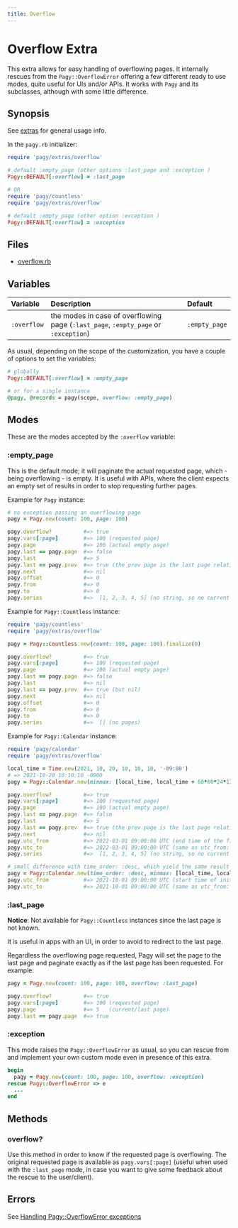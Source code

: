 ```yaml
---
title: Overflow
---
```

# Overflow Extra

This extra allows for easy handling of overflowing pages. It internally rescues from the `Pagy::OverflowError` offering a few different ready to use modes, quite useful for UIs and/or APIs. It works with `Pagy` and its subclasses, although with some little difference.

## Synopsis

See [extras](../extras.md) for general usage info.

In the `pagy.rb` initializer:

```ruby
require 'pagy/extras/overflow'

# default :empty_page (other options :last_page and :exception )
Pagy::DEFAULT[:overflow] = :last_page

# OR
require 'pagy/countless'
require 'pagy/extras/overflow'

# default :empty_page (other option :exception )
Pagy::DEFAULT[:overflow] = :exception

```

## Files

- [overflow.rb](https://github.com/ddnexus/pagy/blob/master/lib/pagy/extras/overflow.rb)

## Variables

| Variable    | Description                                                                         | Default       |
|:------------|:------------------------------------------------------------------------------------|:--------------|
| `:overflow` | the modes in case of overflowing page (`:last_page`, `:empty_page` or `:exception`) | `:empty_page` |

As usual, depending on the scope of the customization, you have a couple of options to set the variables:

```ruby
# globally
Pagy::DEFAULT[:overflow] = :empty_page

# or for a single instance
@pagy, @records = pagy(scope, overflow: :empty_page)
```

## Modes

These are the modes accepted by the `:overflow` variable:

### :empty_page

This is the default mode; it will paginate the actual requested page, which - being overflowing - is empty. It is useful with APIs, where the client expects an empty set of results in order to stop requesting further pages.

Example for `Pagy` instance:

```ruby
# no exception passing an overflowing page
pagy = Pagy.new(count: 100, page: 100)

pagy.overflow?          #=> true
pagy.vars[:page]        #=> 100 (requested page)
pagy.page               #=> 100 (actual empty page)
pagy.last == pagy.page  #=> false
pagy.last               #=> 5
pagy.last == pagy.prev  #=> true (the prev page is the last page relative to the overflowing page)
pagy.next               #=> nil
pagy.offset             #=> 0
pagy.from               #=> 0
pagy.to                 #=> 0
pagy.series             #=>  [1, 2, 3, 4, 5] (no string, so no current page highlighted in the UI)
```

Example for `Pagy::Countless` instance:

```ruby
require 'pagy/countless'
require 'pagy/extras/overflow'

pagy = Pagy::Countless.new(count: 100, page: 100).finalize(0)

pagy.overflow?          #=> true
pagy.vars[:page]        #=> 100 (requested page)
pagy.page               #=> 100 (actual empty page)
pagy.last == pagy.page  #=> false
pagy.last               #=> nil
pagy.last == pagy.prev  #=> true (but nil)
pagy.next               #=> nil
pagy.offset             #=> 0
pagy.from               #=> 0
pagy.to                 #=> 0
pagy.series             #=>  [] (no pages)
```

Example for `Pagy::Calendar` instance:

```ruby
require 'pagy/calendar'
require 'pagy/extras/overflow'

local_time = Time.new(2021, 10, 20, 10, 10, 10, '-09:00')
# => 2021-10-20 10:10:10 -0900
pagy = Pagy::Calendar.new(minmax: [local_time, local_time + 60*60*24*130], page: 100)

pagy.overflow?          #=> true
pagy.vars[:page]        #=> 100 (requested page)
pagy.page               #=> 100 (actual empty page)
pagy.last == pagy.page  #=> false
pagy.last               #=> 5
pagy.last == pagy.prev  #=> true (the prev page is the last page relative to the overflowing page)
pagy.next               #=> nil
pagy.utc_from           #=> 2022-03-01 09:00:00 UTC (end time of the final unit)
pagy.utc_to             #=> 2022-03-01 09:00:00 UTC (same as utc_from: if used it gets no records)
pagy.series             #=>  [1, 2, 3, 4, 5] (no string, so no current page highlighted in the UI)

# small difference with time_order: :desc, which yield the same result of an empty page
pagy = Pagy::Calendar.new(time_order: :desc, minmax: [local_time, local_time + 60*60*24*130], page: 100)
pagy.utc_from           #=> 2021-10-01 09:00:00 UTC (start time of initial unit)
pagy.utc_to             #=> 2021-10-01 09:00:00 UTC (same as utc_from: if used it gets no records)
```

### :last_page

**Notice**: Not available for `Pagy::Countless` instances since the last page is not known.

It is useful in apps with an UI, in order to avoid to redirect to the last page.

Regardless the overflowing page requested, Pagy will set the page to the last page and paginate exactly as if the last page has been requested. For example:

```ruby
pagy = Pagy.new(count: 100, page: 100, overflow: :last_page)

pagy.overflow?          #=> true
pagy.vars[:page]        #=> 100 (requested page)
pagy.page               #=> 5   (current/last page)
pagy.last == pagy.page  #=> true
```

### :exception

This mode raises the `Pagy::OverflowError` as usual, so you can rescue from and implement your own custom mode even in presence of this extra.

```ruby
begin
  pagy = Pagy.new(count: 100, page: 100, overflow: :exception)
rescue Pagy::OverflowError => e
  ...
end
```

## Methods

### overflow?

Use this method in order to know if the requested page is overflowing. The original requested page is available as `pagy.vars[:page]` (useful when used with the `:last_page` mode, in case you want to give some feedback about the rescue to the user/client).

## Errors

See [Handling Pagy::OverflowError exceptions](../how-to.md#handling-pagyoverflowerror-exceptions)
